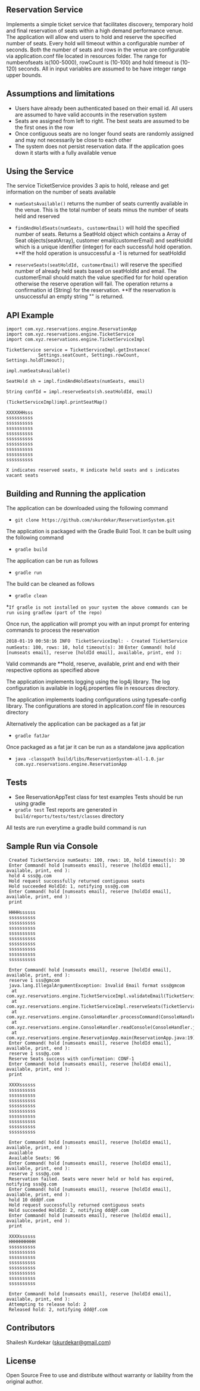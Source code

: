 ## Reservation Service
Implements a simple ticket service that facilitates discovery, temporary hold and final reservation of seats within a high
demand performance venue. The application will allow end users to hold and reserve the specified number of seats. Every hold will
timeout within a configurable number of seconds. Both the number of seats and rows in the venue are configurable via
application.conf file located in resources folder. The range for numberofseats is(100-5000), rowCount is (10-100) and
hold timeout is (10-120) seconds. All in input variables are assumed to be have integer range upper bounds.

## Assumptions and limitations
 - Users have already been authenticated based on their email id. All users are assumed to have valid accounts in the reservation system
 - Seats are assigned from left to right. The best seats are assumed to be the first ones in the row
 - Once contiguous seats are no longer found seats are randomly assigned and may not necessarily be close to each other
 - The system does not persist reservation data. If the application goes down it starts with a fully available venue

## Using the Service
The service TicketService provides 3 apis to hold, release and get information on the number of seats available
 - `numSeatsAvailable()` returns the number of seats currently available in the venue. This is the total number of seats
 minus the number of seats held and reserved

 - `findAndHoldSeats(numSeats, customerEmail)` will hold the specified number of seats. Returns a SeatHold object which contains a Array of Seat objects(seatArray), customer email(customerEmail) and seatHoldId which is a unique identifier (integer) for each successful hold operation. **If the hold operation is unsuccessful a -1 is returned for seatHoldId

 - `reserveSeats(seatHoldId, customerEmail)` will reserve the specified number of already held seats based on seatHoldId and email. The customerEmail should match the value specified for for hold operation otherwise the reserve operation will fail. The operation returns a confirmation id (String) for the reservation. **If the reservation is unsuccessful an empty string "" is returned.


## API Example
    import com.xyz.reservations.engine.ReservationApp
    import com.xyz.reservations.engine.TicketService
    import com.xyz.reservations.engine.TicketServiceImpl

    TicketService service = TicketServiceImpl.getInstance(
                Settings.seatCount, Settings.rowCount, Settings.holdTimeout);

    impl.numSeatsAvailable()

    SeatHold sh = impl.findAndHoldSeats(numSeats, email)

    String confId = impl.reserveSeats(sh.seatHoldId, email)

    (TicketServiceImpl)impl.printSeatMap()

    XXXXXHHsss
    ssssssssss
    ssssssssss
    ssssssssss
    ssssssssss
    ssssssssss
    ssssssssss
    ssssssssss
    ssssssssss
    ssssssssss

    X indicates reserved seats, H indicate held seats and s indicates vacant seats

## Building and Running the application
The application can be downloaded using the following command
 - `git clone https://github.com/skurdekar/ReservationSystem.git`

The application is packaged with the Gradle Build Tool. It can be built using the following command
 - `gradle build`

The application can be run as follows
 - `gradle run`

The build can be cleaned as follows
 - `gradle clean`
 
*`If gradle is not installed on your system the above commands can be run using gradlew (part of the repo)`

Once run, the application will prompt you with an input prompt for entering commands to process the reservation

`2018-01-19 00:58:16 INFO  TicketServiceImpl: - Created TicketService numSeats: 100, rows: 10, hold timeout(s): 30`
`Enter Command( hold [numseats email], reserve [holdId email], available, print, end ): `

Valid commands are **hold, reserve, available, print and end with their respective options as specified above

The application implements logging using the log4j library. The log configuration is available in log4j.properties
file in resources directory.

The application implements loading configurations using typesafe-config library. The configurations are stored in
application.conf file in resources directory

Alternatively the application can be packaged as a fat jar
 - `gradle fatJar`

Once packaged as a fat jar it can be run as a standalone java application
 - `java -classpath build/libs/ReservationSystem-all-1.0.jar com.xyz.reservations.engine.ReservationApp`


## Tests
 - See ReservationAppTest class for test examples
 Tests should be run using gradle
 - `gradle test`
 Test reports are generated in `build/reports/tests/test/classes` directory
 
 All tests are run everytime a gradle build command is run

## Sample Run via Console
     Created TicketService numSeats: 100, rows: 10, hold timeout(s): 30
     Enter Command( hold [numseats email], reserve [holdId email], available, print, end ):
     hold 4 sss@g.com
     Hold request successfully returned contiguous seats
     Hold succeeded HoldId: 1, notifying sss@g.com
     Enter Command( hold [numseats email], reserve [holdId email], available, print, end ):
     print

     HHHHssssss
     ssssssssss
     ssssssssss
     ssssssssss
     ssssssssss
     ssssssssss
     ssssssssss
     ssssssssss
     ssssssssss
     ssssssssss

     Enter Command( hold [numseats email], reserve [holdId email], available, print, end ):
     reserve 1 sss@gmcom
     java.lang.IllegalArgumentException: Invalid Email format sss@gmcom
      at com.xyz.reservations.engine.TicketServiceImpl.validateEmail(TicketServiceImpl.java:135)
      at com.xyz.reservations.engine.TicketServiceImpl.reserveSeats(TicketServiceImpl.java:89)
      at com.xyz.reservations.engine.ConsoleHandler.processCommand(ConsoleHandler.java:63)
      at com.xyz.reservations.engine.ConsoleHandler.readConsole(ConsoleHandler.java:30)
      at com.xyz.reservations.engine.ReservationApp.main(ReservationApp.java:19)
     Enter Command( hold [numseats email], reserve [holdId email], available, print, end ):
     reserve 1 sss@g.com
     Reserve Seats success with confirmation: CONF-1
     Enter Command( hold [numseats email], reserve [holdId email], available, print, end ):
     print

     XXXXssssss
     ssssssssss
     ssssssssss
     ssssssssss
     ssssssssss
     ssssssssss
     ssssssssss
     ssssssssss
     ssssssssss
     ssssssssss

     Enter Command( hold [numseats email], reserve [holdId email], available, print, end ):
     available
     Available Seats: 96
     Enter Command( hold [numseats email], reserve [holdId email], available, print, end ):
     reserve 2 sss@g.com
     Reservation failed. Seats were never held or hold has expired, notifying sss@g.com
     Enter Command( hold [numseats email], reserve [holdId email], available, print, end ):
     hold 10 ddd@f.com
     Hold request successfully returned contiguous seats
     Hold succeeded HoldId: 2, notifying ddd@f.com
     Enter Command( hold [numseats email], reserve [holdId email], available, print, end ):
     print

     XXXXssssss
     HHHHHHHHHH
     ssssssssss
     ssssssssss
     ssssssssss
     ssssssssss
     ssssssssss
     ssssssssss
     ssssssssss
     ssssssssss

     Enter Command( hold [numseats email], reserve [holdId email], available, print, end ):
     Attempting to release hold: 2
     Released hold: 2, notifying ddd@f.com

## Contributors
Shailesh Kurdekar (skurdekar@gmail.com)


## License
Open Source Free to use and distribute without warranty or liability from the original author.
